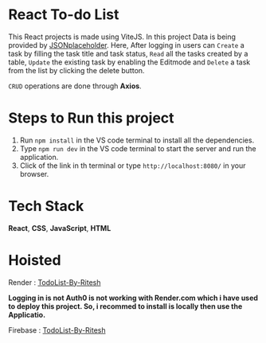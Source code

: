 # React To-do List

This React projects is  made using ViteJS. In this project Data is being provided by [JSONplaceholder](https://jsonplaceholder.typicode.com/). Here, After logging in users can ``Create`` a task by filling the task title and task status, ``Read`` all the tasks created by a table, ``Update`` the existing task by  enabling the Editmode and  ``Delete`` a task from the list by clicking the delete button.


``CRUD`` operations are done through **Axios**.

# Steps to Run this project
1. Run ``npm install`` in the VS code terminal to  install all the dependencies.
2. Type ``npm run dev`` in the VS code terminal to start the server and run the application.
3. Click of the link in th terminal or type  ``http://localhost:8080/`` in your browser.

# Tech Stack

**React**, **CSS**, **JavaScript**, **HTML**

# Hoisted

Render : [TodoList-By-Ritesh](https://reacttodolistbyritesh.onrender.com/)

**Logging in is not Auth0 is not working with Render.com which i have used to deploy this project. So, i recommed to install is locally then use the Applicatio.**

Firebase : [TodoList-By-Ritesh](https://todolist-11a31.web.app/)


